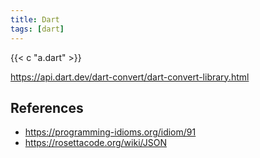 ```yaml
---
title: Dart
tags: [dart]
---
```


{{< c "a.dart" >}}

<https://api.dart.dev/dart-convert/dart-convert-library.html>

## References

- <https://programming-idioms.org/idiom/91>
- <https://rosettacode.org/wiki/JSON>
